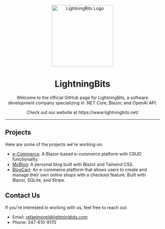 <div align="center">
  <img src="https://github.com/LightningBits-net/LightningBits/blob/main/logo.png" alt="LightningBits Logo" width="200">
  <h1>LightningBits</h1>
  <p>Welcome to the official GitHub page for LightningBits, a software development company specializing in .NET Core, Blazor, and OpenAI API.</p>
  <p>Check out our website at https://www.lightningbits.net/</p>
</div>

---

## Projects

Here are some of the projects we're working on:

- [e-Commerce](https://github.com/LightningBit/e-Commerce): A Blazor-based e-commerce platform with CRUD functionality.
- [MyBlog](https://github.com/LightningBit/MyBlog): A personal blog built with Blazor and Tailwind CSS.
- [BlogCart](https://github.com/LightningBit/BlogCart): An e-commerce platform that allows users to create and manage their own online shops with a checkout feature. Built with Blazor, SQLite, and Stripe.

## Contact Us

If you're interested in working with us, feel free to reach out:

- Email: rafaelmorel@lightningbits.com
- Phone: 347-610-9170
